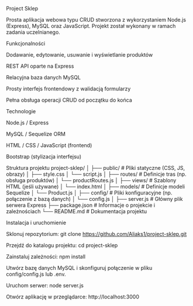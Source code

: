 Project Sklep

Prosta aplikacja webowa typu CRUD stworzona z wykorzystaniem Node.js (Express), MySQL oraz JavaScript.
Projekt został wykonany w ramach zadania uczelnianego.

Funkcjonalności

Dodawanie, edytowanie, usuwanie i wyświetlanie produktów

REST API oparte na Express

Relacyjna baza danych MySQL

Prosty interfejs frontendowy z walidacją formularzy

Pełna obsługa operacji CRUD od początku do końca

Technologie

Node.js / Express

MySQL / Sequelize ORM

HTML / CSS / JavaScript (frontend)

Bootstrap (stylizacja interfejsu)

Struktura projektu
project-sklep/
│
├── public/              # Pliki statyczne (CSS, JS, obrazy)
│   ├── style.css
│   └── script.js
│
├── routes/              # Definicje tras (np. obsługa produktów)
│   └── productRoutes.js
│
├── views/               # Szablony HTML (jeśli używane)
│   └── index.html
│
├── models/              # Definicje modeli Sequelize
│   └── Product.js
│
├── config/              # Pliki konfiguracyjne (np. połączenie z bazą danych)
│   └── config.js
│
├── server.js            # Główny plik serwera Express
├── package.json         # Informacje o projekcie i zależnościach
└── README.md            # Dokumentacja projektu

Instalacja i uruchomienie

Sklonuj repozytorium:
git clone https://github.com/Aliaks1/project-sklep.git

Przejdź do katalogu projektu:
cd project-sklep

Zainstaluj zależności:
npm install

Utwórz bazę danych MySQL i skonfiguruj połączenie w pliku config/config.js lub .env.

Uruchom serwer:
node server.js

Otwórz aplikację w przeglądarce:
http://localhost:3000
